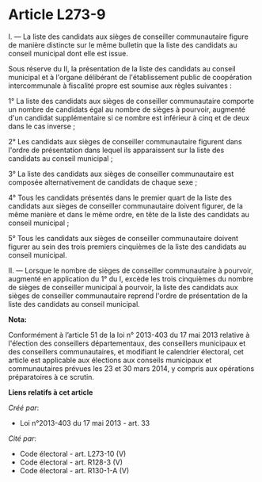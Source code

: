 # Article L273-9

I. ― La liste des candidats aux sièges de conseiller communautaire figure de manière distincte sur le même bulletin que la
liste des candidats au conseil municipal dont elle est issue.

Sous réserve du II, la présentation de la liste des candidats au conseil municipal et à l'organe délibérant de
l'établissement public de coopération intercommunale à fiscalité propre est soumise aux règles suivantes :

1° La liste des candidats aux sièges de conseiller communautaire comporte un nombre de candidats égal au nombre de sièges à
pourvoir, augmenté d'un candidat supplémentaire si ce nombre est inférieur à cinq et de deux dans le cas inverse ;

2° Les candidats aux sièges de conseiller communautaire figurent dans l'ordre de présentation dans lequel ils apparaissent
sur la liste des candidats au conseil municipal ;

3° La liste des candidats aux sièges de conseiller communautaire est composée alternativement de candidats de chaque sexe ;

4° Tous les candidats présentés dans le premier quart de la liste des candidats aux sièges de conseiller communautaire
doivent figurer, de la même manière et dans le même ordre, en tête de la liste des candidats au conseil municipal ;

5° Tous les candidats aux sièges de conseiller communautaire doivent figurer au sein des trois premiers cinquièmes de la
liste des candidats au conseil municipal.

II. ― Lorsque le nombre de sièges de conseiller communautaire à pourvoir, augmenté en application du 1° du I, excède les
trois cinquièmes du nombre de sièges de conseiller municipal à pourvoir, la liste des candidats aux sièges de conseiller
communautaire reprend l'ordre de présentation de la liste des candidats au conseil municipal.

**Nota:**

Conformément à l’article 51 de la loi n° 2013-403 du 17 mai 2013 relative à l'élection des conseillers départementaux, des
conseillers municipaux et des conseillers communautaires, et modifiant le calendrier électoral, cet article est applicable
aux élections aux conseils municipaux et communautaires prévues les 23 et 30 mars 2014, y compris aux opérations
préparatoires à ce scrutin.

**Liens relatifs à cet article**

_Créé par_:

  - Loi n°2013-403 du 17 mai 2013 - art. 33

_Cité par_:

  - Code électoral - art. L273-10 (V)
  - Code électoral - art. R128-3 (V)
  - Code électoral - art. R130-1-A (V)
